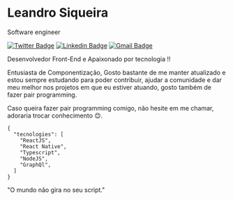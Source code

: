 
# Leandro Siqueira

Software engineer

[![Twitter Badge](https://img.shields.io/badge/-@oleandrosiq-00875f?style=flat-square&labelColor=00875f&logo=twitter&logoColor=white&link=https://twitter.com/oleandrosiq)](https://twitter.com/oleandrosiq)
[![Linkedin Badge](https://img.shields.io/badge/-leandrosiq1-00875f?style=flat-square&logo=Linkedin&logoColor=white&link=https://www.linkedin.com/in/leandrosiq1/)](https://www.linkedin.com/in/leandrosiq1/) 
[![Gmail Badge](https://img.shields.io/badge/-le_kts12@hotmail.com-00875f?style=flat-square&logo=Gmail&logoColor=white&link=le_kts12@hotmail.com)](mailto:le_kts12@hotmail.com)

Desenvolvedor Front-End e Apaixonado por tecnologia !! 

Entusiasta de Componentização, Gosto bastante de me manter atualizado e estou sempre estudando para poder contribuir, ajudar a comunidade e dar meu melhor nos projetos em que eu estiver atuando, gosto também de fazer pair programming.

Caso queira fazer pair programming comigo, não hesite em me chamar, adoraria trocar conhecimento 😊.

  ```
  {
    "tecnologies": [
      "ReactJS",
      "React Native",
      "Typescript",
      "NodeJS",
      "GraphQl",
    ]
  }
  ```

"O mundo não gira no seu script." <br>
